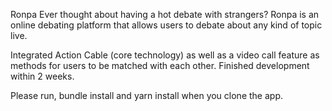 Ronpa
Ever thought about having a hot debate with strangers? Ronpa is an online debating platform that allows users to debate about any kind of topic live.

Integrated Action Cable (core technology) as well as a video call feature as methods for users to be matched with each other. Finished development within 2 weeks.

Please run, bundle install and yarn install when you clone the app.
